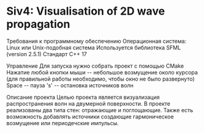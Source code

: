 # Siv4: Visualisation of  2D wave propagation
Требования к программному обеспечению
Операционная система: Linux или Unix-подобная система
Используется библиотека SFML (version 2.5.1)
Стандарт C++ 17

Управление
Для запуска нужно собрать проект с помощью CMake
Нажатие любой кнопки мыши -- небольшое возмущение около курсора (для правильной работы необходимо, чтобы окно не было развернуто)
Space -- пауза
's' -- остановка источников волн

Описание проекта
Целью проекта является визуализация распространения волн на двумерной поверхности. В проекте реализованы два типа стен: отражающие и поглощающие. Также есть возможность добавлять источники создающие гармоническое возмущение или периодечские импульсы.
